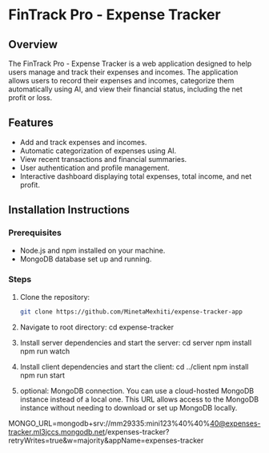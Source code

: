 # FinTrack Pro - Expense Tracker

## Overview

The FinTrack Pro - Expense Tracker is a web application designed to help users manage and track their expenses and incomes. The application allows users to record their expenses and incomes, categorize them automatically using AI, and view their financial status, including the net profit or loss.

## Features

- Add and track expenses and incomes.
- Automatic categorization of expenses using AI.
- View recent transactions and financial summaries.
- User authentication and profile management.
- Interactive dashboard displaying total expenses, total income, and net profit.

## Installation Instructions

### Prerequisites

- Node.js and npm installed on your machine.
- MongoDB database set up and running.

### Steps

1. Clone the repository:

   ```bash
   git clone https://github.com/MinetaMexhiti/expense-tracker-app

   ```

2. Navigate to root directory:
   cd expense-tracker

3. Install server dependencies and start the server:
   cd server
   npm install
   npm run watch

4. Install client dependencies and start the client:
   cd ../client
   npm install
   npm run start

5. optional: MongoDB connection. You can use a cloud-hosted MongoDB instance instead of a local one. This URL allows access to the MongoDB instance without needing to download or set up MongoDB locally.

MONGO_URL=mongodb+srv://mm29335:mini123%40%40%40@expenses-tracker.ml3jccs.mongodb.net/expenses-tracker?retryWrites=true&w=majority&appName=expenses-tracker
